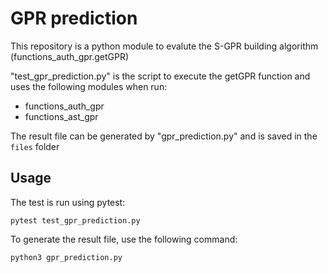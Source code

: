 # GPR prediction

This repository is a python module to evalute the S-GPR building algorithm (functions_auth_gpr.getGPR)

"test_gpr_prediction.py" is the script to execute the getGPR function and uses the following modules when run:
- functions_auth_gpr
- functions_ast_gpr

The result file can be generated by "gpr_prediction.py" and is saved in the ```files``` folder

## Usage

The test is run using pytest:

```
pytest test_gpr_prediction.py
```

To generate the result file, use the following command:

```
python3 gpr_prediction.py
```
